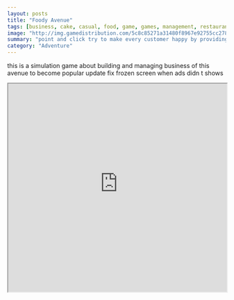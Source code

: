```yaml
---
layout: posts
title: "Foody Avenue"
tags: [business, cake, casual, food, game, games, management, restaurant, sim, simulation, street, time, pixelart, free, online, games, oyna, game, free, games, play, play, games]
image: "http://img.gamedistribution.com/5c8c85271a31480f8967e92755cc2788.jpg"
summary: "point and click try to make every customer happy by providing their wish  free online games oyna game free games play play games"
category: "Adventure"
---
```


this is a simulation game about building and managing business of this avenue to become popular update fix frozen screen when ads didn t shows

<iframe width="100%" height="480px;" src="http://html5.gamedistribution.com/5c8c85271a31480f8967e92755cc2788/"></iframe>